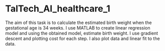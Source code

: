 # TalTech_AI_healthcare_1 
The aim of this task is to calculate the estimated birth weight when the gestational age is 34 weeks. I use MATLAB to create linear regression model and using the obtained model, estimate birth weight.
I use gradient descent and plotting cost for each step. I also plot data and linear fit to the data.
